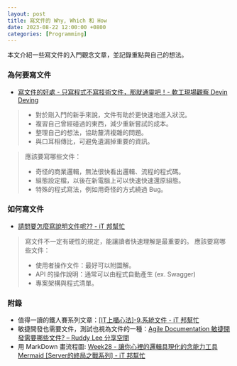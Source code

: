 ```yaml
---
layout: post
title: 寫文件的 Why, Which 和 How
date: 2023-08-22 12:00:00 +0800
categories: [Programming]
---
```


本文介紹一些寫文件的入門觀念文章，並記錄重點與自己的想法。

### 為何要寫文件

- [寫文件的好處 - 只寫程式不寫技術文件，那就通靈吧！- 軟工現場觀察 Devin Deving](https://devindeving.blogspot.com/2020/07/why-we-need-documents.html)

> - 對於剛入門的新手來說，文件有助於更快速地進入狀況。
> - 複習自己曾經碰過的東西，減少重新嘗試的成本。
> - 整理自己的想法，協助釐清複雜的問題。
> - 與口耳相傳比，可避免遺漏掉重要的資訊。

> 應該要寫哪些文件：
> - 奇怪的商業邏輯，無法很快看出邏輯、流程的程式碼。
> - 組態設定檔，以後在新電腦上可以快速快速還原組態。
> - 特殊的程式寫法，例如用奇怪的方式繞過 Bug。

### 如何寫文件

- [請問要怎麼寫說明文件呢?? - iT 邦幫忙](https://ithelp.ithome.com.tw/questions/10185680)

> 寫文件不一定有硬性的規定，能讓讀者快速理解是最重要的。
> 應該要寫哪些文件：
> - 使用者操作文件：最好可以附圖解。
> - API 的操作說明：通常可以由程式自動產生 (ex. Swagger)
> - 專案架構與程式清單。

### 附錄

- 值得一讀的鐵人賽系列文章：[[IT上櫃心法]-9.系統文件 - iT 邦幫忙](https://ithelp.ithome.com.tw/articles/10053121)
- 敏捷開發也需要文件，測試也視為文件的一種：[Agile Documentation 敏捷開發需要哪些文件? – Ruddy Lee 分享空間](https://ruddyblog.wordpress.com/2015/01/16/agile-documentation-敏捷開發需要哪些文件/)
- 用 MarkDown 畫流程圖: [Week28 - 讓你心裡的邏輯具現化的念能力工具 Mermaid [Server的終局之戰系列] - iT 邦幫忙](https://ithelp.ithome.com.tw/articles/10234553)
